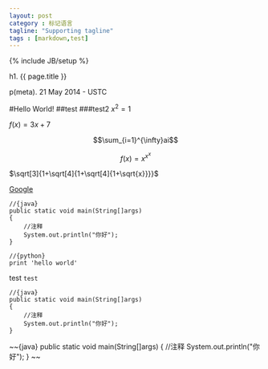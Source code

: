 ```yaml
---
layout: post
category : 标记语言
tagline: "Supporting tagline"
tags : [markdown,test]
---
```

{% include JB/setup %}

h1. {{ page.title }}

p(meta). 21 May 2014 - USTC


#Hello World!
##test
###test2
$x^2=1$


$f(x) = 3x + 7$

$$\sum_{i=1}^{\infty}ai$$

$$f(x)=x^{x^x}$$

$\sqrt[3]{1+\sqrt[4]{1+\sqrt[4]{1+\sqrt{x}}}}$

[Google](http://google.com)

	//{java}
	public static void main(String[]args)
	{
		//注释
		System.out.println("你好");
	}

	//{python}
	print 'hello world'

test `test`






	//{java}
	public static void main(String[]args)
	{
		//注释
		System.out.println("你好");
	}

~~{java}
public static void main(String[]args)
{
	//注释
	System.out.println("你好");
}
~~